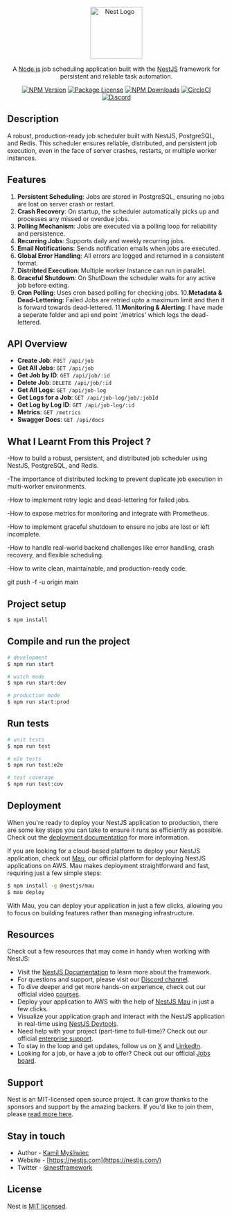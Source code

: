 <p align="center">
  <a href="http://nestjs.com/" target="blank"><img src="https://nestjs.com/img/logo-small.svg" width="120" alt="Nest Logo" /></a>
</p>

[circleci-image]: https://img.shields.io/circleci/build/github/nestjs/nest/master?token=abc123def456
[circleci-url]: https://circleci.com/gh/nestjs/nest

<p align="center">
  A <a href="http://nodejs.org" target="_blank">Node.js</a> job scheduling application built with the <a href="http://nestjs.com" target="_blank">NestJS</a> framework for persistent and reliable task automation.
</p>
<p align="center">
  <a href="https://www.npmjs.com/~nestjscore" target="_blank"><img src="https://img.shields.io/npm/v/@nestjs/core.svg" alt="NPM Version" /></a>
  <a href="https://www.npmjs.com/~nestjscore" target="_blank"><img src="https://img.shields.io/npm/l/@nestjs/core.svg" alt="Package License" /></a>
  <a href="https://www.npmjs.com/~nestjscore" target="_blank"><img src="https://img.shields.io/npm/dm/@nestjs/common.svg" alt="NPM Downloads" /></a>
  <a href="https://circleci.com/gh/nestjs/nest" target="_blank"><img src="https://img.shields.io/circleci/build/github/nestjs/nest/master" alt="CircleCI" /></a>
  <a href="https://discord.gg/G7Qnnhy" target="_blank"><img src="https://img.shields.io/badge/discord-online-brightgreen.svg" alt="Discord"/></a>
</p>

## Description

A robust, production-ready job scheduler built with NestJS, PostgreSQL, and Redis.
This scheduler ensures reliable, distributed, and persistent job execution, even in the face of server crashes, restarts, or multiple worker instances.

## Features

1. **Persistent Scheduling**: Jobs are stored in PostgreSQL, ensuring no jobs are lost on server crash or restart.
2. **Crash Recovery**: On startup, the scheduler automatically picks up and processes any missed or overdue jobs.
3. **Polling Mechanism**: Jobs are executed via a polling loop for reliability and persistence.
4. **Recurring Jobs**: Supports daily and weekly recurring jobs.
5. **Email Notifications**: Sends notification emails when jobs are executed.
6. **Global Error Handling**: All errors are logged and returned in a consistent format.
7. **Distribted Execution**: Multiple worker Instance can run in parallel.
8. **Graceful Shutdown**: On ShutDown the scheduler waits for any active job before exiting.
9. **Cron Polling**: Uses cron based polling for checking jobs.
10.**Metadata & Dead-Lettering**: Failed Jobs are retried upto a maximum limit and then it is forward towards dead-lettered.
11.**Monitoring & Alerting**: I have made a seperate folder and api end point '/metrics' which logs the dead-lettered.


## API Overview

- **Create Job**: `POST /api/job`
- **Get All Jobs**: `GET /api/job`
- **Get Job by ID**: `GET /api/job/:id`
- **Delete Job**: `DELETE /api/job/:id`
- **Get All Logs**: `GET /api/job-log`
- **Get Logs for a Job**: `GET /api/job-log/job/:jobId`
- **Get Log by Log ID**: `GET /api/job-log/:id`
- **Metrics**: `GET /metrics`
- **Swagger Docs**: `GET /api/docs`

## What I Learnt From this Project ?

-How to build a robust, persistent, and distributed job scheduler using NestJS, PostgreSQL, and Redis.

-The importance of distributed locking to prevent duplicate job execution in multi-worker environments.

-How to implement retry logic and dead-lettering for failed jobs.

-How to expose metrics for monitoring and integrate with Prometheus.

-How to implement graceful shutdown to ensure no jobs are lost or left incomplete.

-How to handle real-world backend challenges like error handling, crash recovery, and flexible scheduling.

-How to write clean, maintainable, and production-ready code.

	

git push -f -u origin main

## Project setup

```bash
$ npm install
```

## Compile and run the project

```bash
# development
$ npm run start

# watch mode
$ npm run start:dev

# production mode
$ npm run start:prod
```

## Run tests

```bash
# unit tests
$ npm run test

# e2e tests
$ npm run test:e2e

# test coverage
$ npm run test:cov
```

## Deployment

When you're ready to deploy your NestJS application to production, there are some key steps you can take to ensure it runs as efficiently as possible. Check out the [deployment documentation](https://docs.nestjs.com/deployment) for more information.

If you are looking for a cloud-based platform to deploy your NestJS application, check out [Mau](https://mau.nestjs.com), our official platform for deploying NestJS applications on AWS. Mau makes deployment straightforward and fast, requiring just a few simple steps:

```bash
$ npm install -g @nestjs/mau
$ mau deploy
```

With Mau, you can deploy your application in just a few clicks, allowing you to focus on building features rather than managing infrastructure.

## Resources

Check out a few resources that may come in handy when working with NestJS:

- Visit the [NestJS Documentation](https://docs.nestjs.com) to learn more about the framework.
- For questions and support, please visit our [Discord channel](https://discord.gg/G7Qnnhy).
- To dive deeper and get more hands-on experience, check out our official video [courses](https://courses.nestjs.com/).
- Deploy your application to AWS with the help of [NestJS Mau](https://mau.nestjs.com) in just a few clicks.
- Visualize your application graph and interact with the NestJS application in real-time using [NestJS Devtools](https://devtools.nestjs.com).
- Need help with your project (part-time to full-time)? Check out our official [enterprise support](https://enterprise.nestjs.com).
- To stay in the loop and get updates, follow us on [X](https://x.com/nestframework) and [LinkedIn](https://linkedin.com/company/nestjs).
- Looking for a job, or have a job to offer? Check out our official [Jobs board](https://jobs.nestjs.com).

## Support

Nest is an MIT-licensed open source project. It can grow thanks to the sponsors and support by the amazing backers. If you'd like to join them, please [read more here](https://docs.nestjs.com/support).

## Stay in touch

- Author - [Kamil Myśliwiec](https://twitter.com/kammysliwiec)
- Website - [https://nestjs.com](https://nestjs.com/)
- Twitter - [@nestframework](https://twitter.com/nestframework)

## License

Nest is [MIT licensed](https://github.com/nestjs/nest/blob/master/LICENSE).
